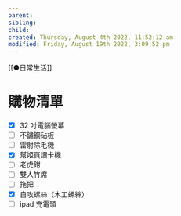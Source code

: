 ```yaml
---
parent: 
sibling: 
child: 
created: Thursday, August 4th 2022, 11:52:12 am
modified: Friday, August 19th 2022, 3:09:52 pm
---
```

[[●日常生活]]
# 購物清單

- [x] 32 吋電腦螢幕
- [ ] 不鏽鋼砧板
- [ ] 雷射除毛機
- [x] 幫姬買讀卡機
- [ ] 老虎鉗
- [ ] 雙人竹席
- [ ] 拖把
- [x] 自攻螺絲（木工螺絲） 
- [ ] ipad 充電頭
